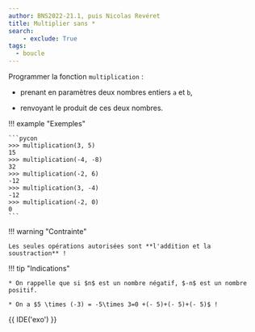 ```yaml
---
author: BNS2022-21.1, puis Nicolas Revéret
title: Multiplier sans *
search:
    - exclude: True
tags:
  - boucle
---
```

Programmer la fonction `multiplication` :

* prenant en paramètres deux nombres entiers `a` et `b`,
  
* renvoyant le produit de ces deux nombres.
 
!!! example "Exemples"

    ```pycon
    >>> multiplication(3, 5)
    15
    >>> multiplication(-4, -8)
    32
    >>> multiplication(-2, 6)
    -12
    >>> multiplication(3, -4)
    -12
    >>> multiplication(-2, 0)
    0
    ```

!!! warning "Contrainte"

    Les seules opérations autorisées sont **l'addition et la soustraction** !

!!! tip "Indications"

    * On rappelle que si $n$ est un nombre négatif, $-n$ est un nombre positif.

    * On a $5 \times (-3) = -5\times 3=0 +(- 5)+(- 5)+(- 5)$ !


{{ IDE('exo') }}
